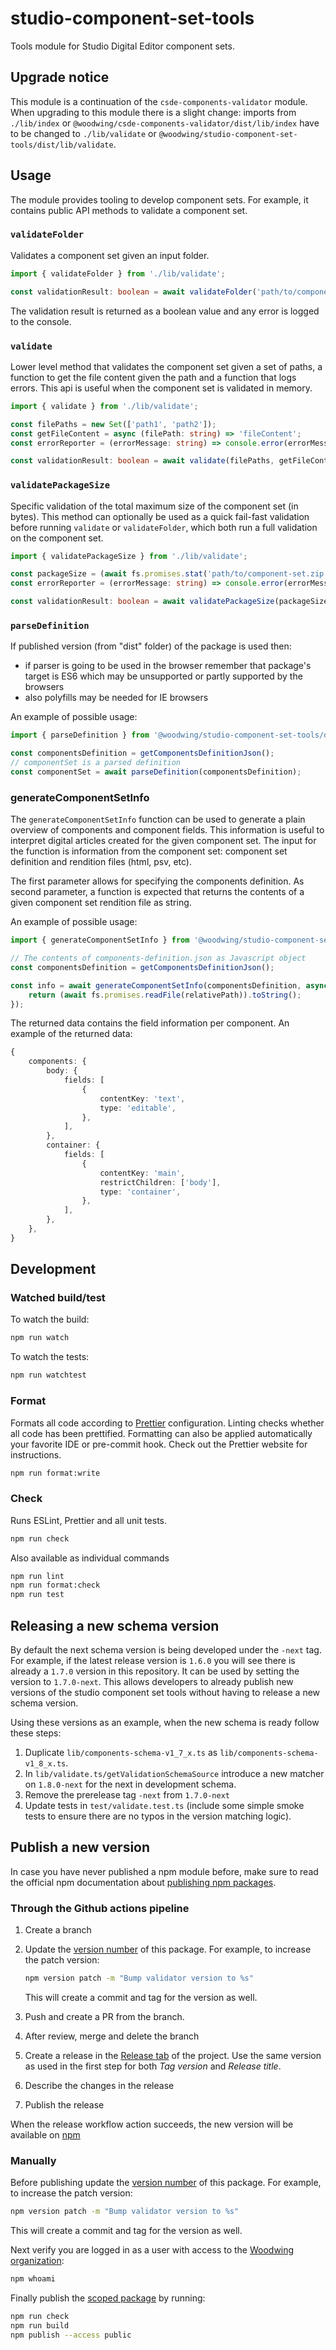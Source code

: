 # studio-component-set-tools

Tools module for Studio Digital Editor component sets.

## Upgrade notice

This module is a continuation of the `csde-components-validator` module. When upgrading to this module there is a slight change: imports from `./lib/index` or `@woodwing/csde-components-validator/dist/lib/index` have to be changed to `./lib/validate` or `@woodwing/studio-component-set-tools/dist/lib/validate`.

## Usage

The module provides tooling to develop component sets. For example, it contains public API methods to validate a component set.

### `validateFolder`

Validates a component set given an input folder.

```ts
import { validateFolder } from './lib/validate';

const validationResult: boolean = await validateFolder('path/to/component-set');
```

The validation result is returned as a boolean value and any error is logged to the console.

### `validate`

Lower level method that validates the component set given a set of paths, a function to get the file content given the path and a function that logs errors. This api is useful when the component set is validated in memory.

```ts
import { validate } from './lib/validate';

const filePaths = new Set(['path1', 'path2']);
const getFileContent = async (filePath: string) => 'fileContent';
const errorReporter = (errorMessage: string) => console.error(errorMessage);

const validationResult: boolean = await validate(filePaths, getFileContent, errorReporter);
```

### `validatePackageSize`

Specific validation of the total maximum size of the component set (in bytes). This method can optionally be used as a quick fail-fast validation before running `validate` or `validateFolder`, which both run a full validation on the component set.

```ts
import { validatePackageSize } from './lib/validate';

const packageSize = (await fs.promises.stat('path/to/component-set.zip')).size;
const errorReporter = (errorMessage: string) => console.error(errorMessage);

const validationResult: boolean = await validatePackageSize(packageSize, errorReporter);
```

### `parseDefinition`

If published version (from "dist" folder) of the package is used then:

-   if parser is going to be used in the browser remember that package's target is ES6 which may be unsupported or partly supported by the browsers
-   also polyfills may be needed for IE browsers

An example of possible usage:

```ts
import { parseDefinition } from '@woodwing/studio-component-set-tools/dist/parser';

const componentsDefinition = getComponentsDefinitionJson();
// componentSet is a parsed definition
const componentSet = await parseDefinition(componentsDefinition);
```

### generateComponentSetInfo

The `generateComponentSetInfo` function can be used to generate a plain overview of components and component fields. This information is useful to
interpret digital articles created for the given component set. The input for the function is information from the component set: component set
definition and rendition files (html, psv, etc).

The first parameter allows for specifying the components definition. As second parameter, a function is expected that returns the contents of a
given component set rendition file as string.

An example of possible usage:

```ts
import { generateComponentSetInfo } from '@woodwing/studio-component-set-tools/dist/utils';

// The contents of components-definition.json as Javascript object
const componentsDefinition = getComponentsDefinitionJson();

const info = await generateComponentSetInfo(componentsDefinition, async (relativePath: string) => {
    return (await fs.promises.readFile(relativePath)).toString();
});
```

The returned data contains the field information per component. An example of the returned data:

```ts
{
    components: {
        body: {
            fields: [
                {
                    contentKey: 'text',
                    type: 'editable',
                },
            ],
        },
        container: {
            fields: [
                {
                    contentKey: 'main',
                    restrictChildren: ['body'],
                    type: 'container',
                },
            ],
        },
    },
}
```

## Development

### Watched build/test

To watch the build:

```bash
npm run watch
```

To watch the tests:

```bash
npm run watchtest
```

### Format

Formats all code according to [Prettier](https://prettier.io) configuration. Linting checks whether all code has been prettified. Formatting can also be applied automatically your favorite IDE or pre-commit hook. Check out the Prettier website for instructions.

```bash
npm run format:write
```

### Check

Runs ESLint, Prettier and all unit tests.

```bash
npm run check
```

Also available as individual commands

```bash
npm run lint
npm run format:check
npm run test
```

## Releasing a new schema version

By default the next schema version is being developed under the `-next` tag. For example, if the latest release version is `1.6.0` you will see there is already a `1.7.0` version in this repository. It can be used by setting the version to `1.7.0-next`. This allows developers to already publish new versions of the studio component set tools without having to release a new schema version.

Using these versions as an example, when the new schema is ready follow these steps:

1. Duplicate `lib/components-schema-v1_7_x.ts` as `lib/components-schema-v1_8_x.ts`.
2. In `lib/validate.ts/getValidationSchemaSource` introduce a new matcher on `1.8.0-next` for the next in development schema.
3. Remove the prerelease tag `-next` from `1.7.0-next`
4. Update tests in `test/validate.test.ts` (include some simple smoke tests to ensure there are no typos in the version matching logic).

## Publish a new version

In case you have never published a npm module before, make sure to read the official npm documentation about [publishing npm packages](https://docs.npmjs.com/packages-and-modules/contributing-packages-to-the-registry).

### Through the Github actions pipeline

1. Create a branch
1. Update the [version number](https://docs.npmjs.com/updating-your-published-package-version-number) of this package. For example, to increase the patch version:

    ```bash
    npm version patch -m "Bump validator version to %s"
    ```

    This will create a commit and tag for the version as well.

1. Push and create a PR from the branch.
1. After review, merge and delete the branch
1. Create a release in the [Release tab](https://github.com/WoodWing/studio-component-set-tools/releases) of the project. Use the same version as used in the first step for both _Tag version_ and _Release title_.
1. Describe the changes in the release
1. Publish the release

When the release workflow action succeeds, the new version will be available on [npm](https://www.npmjs.com/package/@woodwing/studio-component-set-tools)

### Manually

Before publishing update the [version number](https://docs.npmjs.com/updating-your-published-package-version-number) of this package. For example, to increase the patch version:

```bash
npm version patch -m "Bump validator version to %s"
```

This will create a commit and tag for the version as well.

Next verify you are logged in as a user with access to the [Woodwing organization](https://www.npmjs.com/org/woodwing):

```bash
npm whoami
```

Finally publish the [scoped package](https://docs.npmjs.com/creating-and-publishing-scoped-public-packages#publishing-scoped-public-packages) by running:

```bash
npm run check
npm run build
npm publish --access public
```
